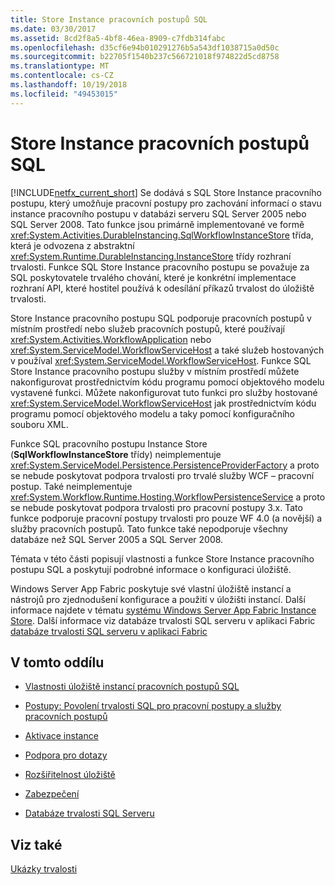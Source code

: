 ```yaml
---
title: Store Instance pracovních postupů SQL
ms.date: 03/30/2017
ms.assetid: 8cd2f8a5-4bf8-46ea-8909-c7fdb314fabc
ms.openlocfilehash: d35cf6e94b010291276b5a543df1038715a0d50c
ms.sourcegitcommit: b22705f1540b237c566721018f974822d5cd8758
ms.translationtype: MT
ms.contentlocale: cs-CZ
ms.lasthandoff: 10/19/2018
ms.locfileid: "49453015"
---
```

# <a name="sql-workflow-instance-store"></a>Store Instance pracovních postupů SQL
[!INCLUDE[netfx_current_short](../../../includes/netfx-current-short-md.md)] Se dodává s SQL Store Instance pracovního postupu, který umožňuje pracovní postupy pro zachování informací o stavu instance pracovního postupu v databázi serveru SQL Server 2005 nebo SQL Server 2008. Tato funkce jsou primárně implementované ve formě <xref:System.Activities.DurableInstancing.SqlWorkflowInstanceStore> třída, která je odvozena z abstraktní <xref:System.Runtime.DurableInstancing.InstanceStore> třídy rozhraní trvalosti. Funkce SQL Store Instance pracovního postupu se považuje za SQL poskytovatele trvalého chování, které je konkrétní implementace rozhraní API, které hostitel používá k odesílání příkazů trvalost do úložiště trvalosti.  
  
 Store Instance pracovního postupu SQL podporuje pracovních postupů v místním prostředí nebo služeb pracovních postupů, které používají <xref:System.Activities.WorkflowApplication> nebo <xref:System.ServiceModel.WorkflowServiceHost> a také služeb hostovaných v používal <xref:System.ServiceModel.WorkflowServiceHost>. Funkce SQL Store Instance pracovního postupu služby v místním prostředí můžete nakonfigurovat prostřednictvím kódu programu pomocí objektového modelu vystavené funkci. Můžete nakonfigurovat tuto funkci pro služby hostované <xref:System.ServiceModel.WorkflowServiceHost> jak prostřednictvím kódu programu pomocí objektového modelu a taky pomocí konfiguračního souboru XML.  
  
 Funkce SQL pracovního postupu Instance Store (**SqlWorkflowInstanceStore** třídy) neimplementuje <xref:System.ServiceModel.Persistence.PersistenceProviderFactory> a proto se nebude poskytovat podpora trvalosti pro trvalé služby WCF – pracovní postup. Také neimplementuje <xref:System.Workflow.Runtime.Hosting.WorkflowPersistenceService> a proto se nebude poskytovat podpora trvalosti pro pracovní postupy 3.x. Tato funkce podporuje pracovní postupy trvalosti pro pouze WF 4.0 (a novější) a služby pracovních postupů. Tato funkce také nepodporuje všechny databáze než SQL Server 2005 a SQL Server 2008.  
  
 Témata v této části popisují vlastnosti a funkce Store Instance pracovního postupu SQL a poskytují podrobné informace o konfiguraci úložiště.  
  
 Windows Server App Fabric poskytuje své vlastní úložiště instancí a nástrojů pro zjednodušení konfigurace a použití v úložišti instancí. Další informace najdete v tématu [systému Windows Server App Fabric Instance Store](https://go.microsoft.com/fwlink/?LinkId=201201). Další informace viz databáze trvalosti SQL serveru v aplikaci Fabric [databáze trvalosti SQL serveru v aplikaci Fabric](https://go.microsoft.com/fwlink/?LinkId=201202)  
  
## <a name="in-this-section"></a>V tomto oddílu  
  
-   [Vlastnosti úložiště instancí pracovních postupů SQL](../../../docs/framework/windows-workflow-foundation/properties-of-sql-workflow-instance-store.md)  
  
-   [Postupy: Povolení trvalosti SQL pro pracovní postupy a služby pracovních postupů](../../../docs/framework/windows-workflow-foundation/how-to-enable-sql-persistence-for-workflows-and-workflow-services.md)  
  
-   [Aktivace instance](../../../docs/framework/windows-workflow-foundation/instance-activation.md)  
  
-   [Podpora pro dotazy](../../../docs/framework/windows-workflow-foundation/support-for-queries.md)  
  
-   [Rozšiřitelnost úložiště](../../../docs/framework/windows-workflow-foundation/store-extensibility.md)  
  
-   [Zabezpečení](../../../docs/framework/windows-workflow-foundation/security.md)  
  
-   [Databáze trvalosti SQL Serveru](../../../docs/framework/windows-workflow-foundation/sql-server-persistence-database.md)  
  
## <a name="see-also"></a>Viz také  
 [Ukázky trvalosti](https://go.microsoft.com/fwlink/?LinkID=177735)
